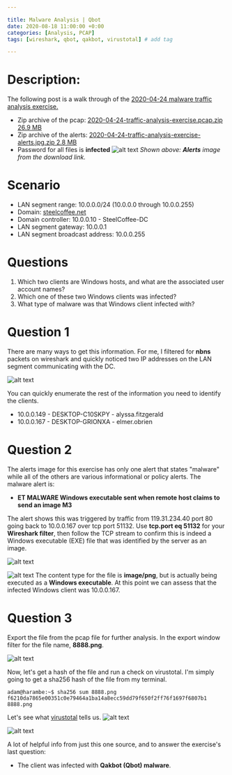 ```yaml
---

title: Malware Analysis | Qbot
date: 2020-08-18 11:00:00 +0:00
categories: [Analysis, PCAP]
tags: [wireshark, qbot, qakbot, virustotal] # add tag

---
```


# Description:
The following post is a walk through of the [2020-04-24 malware traffic analysis exercise.](https://malware-traffic-analysis.net/2020/04/24/index.html)
- Zip archive of the pcap: [2020-04-24-traffic-analysis-exercise.pcap.zip 26.9 MB](https://malware-traffic-analysis.net/2020/04/24/2020-04-24-traffic-analysis-exercise.pcap.zip)
- Zip archive of the alerts: [2020-04-24-traffic-analysis-exercise-alerts.jpg.zip 2.8 MB](https://malware-traffic-analysis.net/2020/04/24/2020-04-24-traffic-analysis-exercise-alerts.jpg.zip)
- Password for all files is **infected**
![alt text](https://i.imgur.com/yIMuorh.jpg)
*Shown above: **Alerts** image from the download link.*

# Scenario
-   LAN segment range: 10.0.0.0/24 (10.0.0.0 through 10.0.0.255)
-   Domain: [steelcoffee.net]()
-   Domain controller: 10.0.0.10 - SteelCoffee-DC
-   LAN segment gateway: 10.0.0.1
-   LAN segment broadcast address: 10.0.0.255

# Questions
1)   Which two clients are Windows hosts, and what are the associated user account names?
2)   Which one of these two Windows clients was infected?
3)   What type of malware was that Windows client infected with?

# Question 1
There are many ways to get this information. For me, I filtered for **nbns** packets on wireshark and quickly noticed two IP addresses on the LAN segment communicating with the DC.

![alt text](https://imgur.com/4sAlLnw.png)

You can quickly enumerate the rest of the information you need to identify the clients.
- 10.0.0.149 - DESKTOP-C10SKPY - alyssa.fitzgerald
- 10.0.0.167 - DESKTOP-GRIONXA - elmer.obrien

# Question 2
The alerts image for this exercise has only one alert that states "malware" while all of the others are various informational or policy alerts. The malware alert is:
- **ET MALWARE Windows executable sent when remote host
claims to send an image M3** 

The alert shows this was triggered by traffic from 119.31.234.40 port 80 going back to 10.0.0.167 over tcp port 51132. Use **tcp.port eq 51132** for your **Wireshark filter**, then follow the TCP stream to confirm this is indeed a Windows executable (EXE) file that was identified by the server as an image.

![alt text](https://i.imgur.com/jWIQbI4.png)

![alt text](https://i.imgur.com/7Cd2Zze.png)
The content type for the file is **image/png**, but is actually being executed as a **Windows executable**. At this point we can assess that the infected Windows client was 10.0.0.167.

# Question 3

Export the file from the pcap file for further analysis. In the export window filter for the file name, **8888.png**.

![alt text](https://i.imgur.com/pfHT6Hq.png)

Now, let's get a hash of the file and run a check on virustotal. I'm simply going to get a sha256 hash of the file from my terminal.

```
adam@harambe:~$ sha256 sum 8888.png
f6210da7865e00351c0e79464a1ba14a8ecc59dd79f650f2ff76f1697f6807b1  8888.png
```

Let's see what [virustotal](https://virustotal.com) tells us.
![alt text](https://imgur.com/FoZHQA9.png)

![alt text](https://imgur.com/HqEVJND.png)

A lot of helpful info from just this one source, and to answer the exercise's last question:
- The client was infected with **Qakbot (Qbot) malware**.

